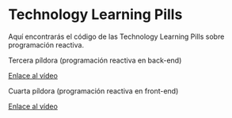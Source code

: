 # Technology Learning Pills

Aquí encontrarás el código de las Technology Learning Pills sobre programación reactiva.

Tercera píldora (programación reactiva en back-end)

[Enlace al vídeo](https://mediaexchange.accenture.com/media/t/1_k6rt9mqh)

Cuarta píldora (programación reactiva en front-end)

[Enlace al vídeo](https://mediaexchange.accenture.com/media/1_7v01pazg)
